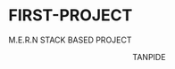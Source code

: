 # FIRST-PROJECT
M.E.R.N STACK BASED  PROJECT
<p align="center">TANPIDE</p>
<a href="https://media.istockphoto.com/id/814423752/photo/eye-of-model-with-colorful-art-make-up-close-up.jpg?s=612x612&w=0&k=20&c=l15OdMWjgCKycMMShP8UK94ELVlEGvt7GmB_esHWPYE=" height="200px" width="100%"></a>
